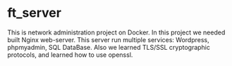 # ft_server
This is network administration project on Docker. In this project we needed built Nginx web-server. This server run multiple services: Wordpress, phpmyadmin, SQL DataBase. Also we learned TLS/SSL cryptographic protocols, and learned how to use openssl.
